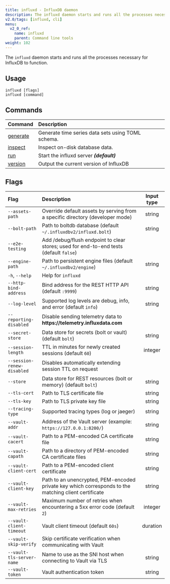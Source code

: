 ```yaml
---
title: influxd - InfluxDB daemon
description: The influxd daemon starts and runs all the processes necessary for InfluxDB to function.
v2.0/tags: [influxd, cli]
menu:
  v2_0_ref:
    name: influxd
    parent: Command line tools
weight: 102
---
```


The `influxd` daemon starts and runs all the processes necessary for InfluxDB to function.

## Usage

```
influxd [flags]
influxd [command]
```

## Commands

| Command                                          | Description                                       |
|:-------                                          |:-----------                                       |
| [generate](/v2.0/reference/cli/influxd/generate) | Generate time series data sets using TOML schema. |
| [inspect](/v2.0/reference/cli/influxd/inspect)   | Inspect on-disk database data.                    |
| [run](/v2.0/reference/cli/influxd/run)           | Start the influxd server _**(default)**_          |
| [version](/v2.0/reference/cli/influxd/version)   | Output the current version of InfluxDB            |

## Flags

| Flag                       | Description                                                                                           | Input type |
| :---------------------     | :---------------------------------------------------------------------------------------------------- | :--------: |
| `--assets-path`            | Override default assets by serving from a specific directory (developer mode)                         | string     |
| `--bolt-path`              | Path to boltdb database (default `~/.influxdbv2/influxd.bolt`)                                        | string     |
| `--e2e-testing`            | Add /debug/flush endpoint to clear stores; used for end-to-end tests (default `false`)                |            |
| `--engine-path`            | Path to persistent engine files (default `~/.influxdbv2/engine`)                                      | string     |
| `-h`, `--help`             | Help for `influxd`                                                                                    |            |
| `--http-bind-address`      | Bind address for the REST HTTP API (default `:9999`)                                                  | string     |
| `--log-level`              | Supported log levels are debug, info, and error (default `info`)                                      | string     |
| `--reporting-disabled`     | Disable sending telemetry data to **https:<nolink>//telemetry.influxdata.com**                        |            |
| `--secret-store`           | Data store for secrets (bolt or vault) (default `bolt`)                                               | string     |
| `--session-length`         | TTL in minutes for newly created sessions (default `60`)                                              | integer    |
| `--session-renew-disabled` | Disables automatically extending session TTL on request                                               |            |
| `--store`                  | Data store for REST resources (bolt or memory) (default `bolt`)                                       | string     |
| `--tls-cert`               | Path to TLS certificate file                                                                          | string     |
| `--tls-key`                | Path to TLS private key file                                                                          | string     |
| `--tracing-type`           | Supported tracing types (log or jaeger)                                                               | string     |
| `--vault-addr `            | Address of the Vault server (example: `https://127.0.0.1:8200/`)                                      | string     |
| `--vault-cacert`           | Path to a PEM-encoded CA certificate file                                                             | string     |
| `--vault-capath`           | Path to a directory of PEM-encoded CA certificate files                                               | string     |
| `--vault-client-cert`      | Path to a PEM-encoded client certificate                                                              | string     |
| `--vault-client-key`       | Path to an unencrypted, PEM-encoded private key which corresponds to the matching client certificate  | string     |
| `--vault-max-retries`      | Maximum number of retries when encountering a 5xx error code (default `2`)                            | integer    |
| `--vault-client-timeout`   | Vault client timeout (default `60s`)                                                                  | duration   |
| `--vault-skip-verify`      | Skip certificate verification when communicating with Vault                                           |            |
| `--vault-tls-server-name`  | Name to use as the SNI host when connecting to Vault via TLS                                          | string     |
| `--vault-token`            | Vault authentication token                                                                            | string     |
